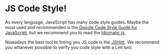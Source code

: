 # JS Code Style!

As every language, JavaScript has many code style guides. Maybe the most used and recommended is the [Google Code Style Guide for JavaScript][1], but we recommend you to read the [Idiomatic.js][2].

Nowadays the best tool to linting you JS code is the [JSHint][3]. We recommend you whanever possible to verify you code style with a Lint tool. 

[1]: http://google-styleguide.googlecode.com/svn/trunk/javascriptguide.xml
[2]: https://github.com/rwldrn/idiomatic.js/
[3]: http://www.jshint.com/